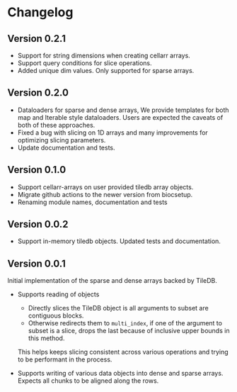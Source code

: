# Changelog

## Version 0.2.1

- Support for string dimensions when creating cellarr arrays.
- Support query conditions for slice operations.
- Added unique dim values. Only supported for sparse arrays.

## Version 0.2.0

- Dataloaders for sparse and dense arrays, We provide templates for both map and Iterable style dataloaders. Users are expected the caveats of both of these approaches. 
- Fixed a bug with slicing on 1D arrays and many improvements for optimizing slicing parameters.
- Update documentation and tests.

## Version 0.1.0

- Support cellarr-arrays on user provided tiledb array objects.
- Migrate github actions to the newer version from biocsetup.
- Renaming module names, documentation and tests

## Version 0.0.2

- Support in-memory tiledb objects. Updated tests and documentation.

## Version 0.0.1

Initial implementation of the sparse and dense arrays backed by TileDB.

- Supports reading of objects
  - Directly slices the TileDB object is all arguments to subset are contiguous blocks.
  - Otherwise redirects them to `multi_index`, if one of the argument to subset is a slice, drops the last because of inclusive upper bounds in this method.

  This helps keeps slicing consistent across various operations and trying to be performant in the process.

- Supports writing of various data objects into dense and sparse arrays. Expects all chunks to be aligned along the rows.
